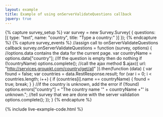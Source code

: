```yaml
---
layout: example
title: Example of using onServerValidateQuestions callback
jquery: true
---
```

{% capture survey_setup %}
var survey = new Survey.Survey( {
        questions: [{ type: "text", name: "country", title: "Type a country:" }]
    });
{% endcapture %}
{% capture survey_events %}
//assign call to onServerValidateQuestions callback
survey.onServerValidateQuestions = function (survey, options) {
    //options.data contains the data for the current page.
    var countryName = options.data["country"];
    //If the question is empty then do nothing
    if (!countryName) options.complete();
    //call the ajax method
    $.ajax({
        url: "http://services.groupkt.com/country/get/all"
    }).then(function (data) {
        var found = false;
        var countries = data.RestResponse.result;
        for (var i = 0; i < countries.length; i++) {
            if (countries[i].name == countryName) {
                found = true; break;
            }
        }
        //if the country is unknown, add the error
        if (!found) options.errors["country"] = "The country name '" + countryName +"' is unknown.";
        //tell survey that we are done with the server validation
        options.complete();
    });
}
{% endcapture %}

{% include live-example-code.html %}